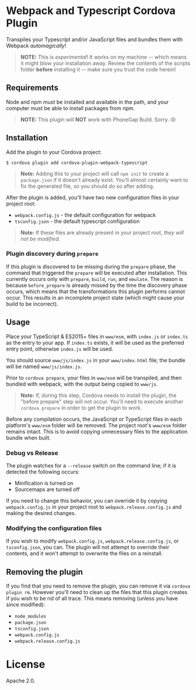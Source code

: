 # Webpack and Typescript Cordova Plugin

Transpiles your Typescript and/or JavaScript files and bundles them with Webpack _automagically_!

> **NOTE:** This is _experimental_! It works on my machine -- which means it might blow your installation away. Review the contents of the scripts folder **before** installing it -- make sure you trust the code herein!

## Requirements

Node and npm must be installed and available in the path, and your computer must be able to install packages from npm.

> **NOTE:** This plugin will **NOT** work with PhoneGap Build. Sorry. :cry:

## Installation

Add the plugin to your Cordova project:

```
$ cordova plugin add cordova-plugin-webpack-typescript
```

> **Note:** Adding this to your project will call `npm init` to create a `package.json` if it doesn't already exist. You'll almost certainly want to fix the generated file, so you should do so after adding.

After the plugin is added, you'll have two new configuration files in your project root:

* `webpack.config.js` - the default configuration for webpack
* `tsconfig.json` - the default typescript configuration

> **Note:** If these files are already present in your project root, _they will not be modified_.

### Plugin discovery during `prepare`

If this plugin is discovered to be missing during the `prepare` phase, the command that triggered the `prepare` will be executed after installation. This currently occurs only with `prepare`, `build`, `run`, and `emulate`. The reason is because `before_prepare` is already missed by the time the discovery phase occurs, which means that the transformations this plugin performs cannot occur. This results in an incomplete project state (which might cause your build to be incorrect).

## Usage

Place your TypeScript & ES2015+ files in `www/esm`, with `index.js` or `index.ts` as the entry to your app. If `index.ts` exists, it will be used as the preferred entry point, otherwise `index.js` will be used.

You should source `www/js/index.js` in your `www/index.html` file; the bundle will be named `www/js/index.js`.

Prior to `cordova prepare`, your files in `www/esm` will be transpiled, and then bundled with webpack, with the output being copied to `www/js`.

> **Note:** If, during this step, Cordova needs to install the plugin, the "before prepare" step will not occur. You'll need to execute another `cordova prepare` in order to get the plugin to work.

Before any compilation occurs, the JavaScript or TypeScript files in each platform's `www/esm` folder will be removed. The project root's `www/esm` folder remains intact. This is to avoid copying unnecessary files to the application bundle when built.

### Debug vs Release

The plugin watches for a `--release` switch on the command line; if it is detected the following occurs:

* Minification is turned on
* Sourcemaps are turned off

If you need to change this behavior, you can override it by copying `webpack.config.js` in your project root to `webpack.release.config.js` and making the desired changes.

### Modifying the configuration files

If you wish to modify `webpack.config.js`, `webpack.release.config.js`, or `tsconfig.json`, you can. The plugin will not attempt to override their contents, and it won't attempt to overwrite the files on a reinstall.

## Removing the plugin

If you find that you need to remove the plugin, you can remove it via `cordova plugin rm`. However you'll need to clean up the files that this plugin creates if you wish to be rid of all trace. This means removing (unless you have since modified):

* `node_modules`
* `package.json`
* `tsconfig.json`
* `webpack.config.js`
* `webpack.release.config.js`

# License

Apache 2.0.
